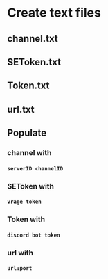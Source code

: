 # Create text files

## channel.txt

## SEToken.txt

## Token.txt

## url.txt

## Populate

### channel with

#### ```serverID channelID```

### SEToken with

#### ```vrage token```

### Token with

#### ```discord bot token```

### url with

#### ```url:port```
